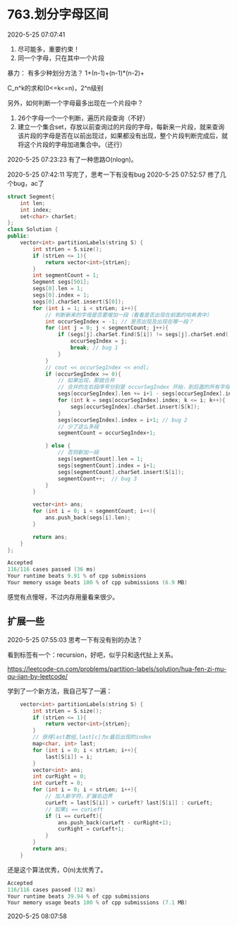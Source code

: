 # 763.划分字母区间

2020-5-25 07:07:41
1. 尽可能多，重要约束！
2. 同一个字母，只在其中一个片段

暴力：
有多少种划分方法？
1+(n-1)+(n-1)*(n-2)+

C_n^k的求和(0<=k<=n)，2^n级别

另外，如何判断一个字母最多出现在一个片段中？
1. 26个字母一个一个判断，遍历片段查询（不好）
2. 建立一个集合set，存放以前查询过的片段的字母，每新来一片段，就来查询该片段的字母是否在以前出现过，如果都没有出现，整个片段判断完成后，就将这个片段的字母加进集合中。（还行）

2020-5-25 07:23:23
有了一种思路O(nlogn)。

2020-5-25 07:42:11
写完了，思考一下有没有bug
2020-5-25 07:52:57
修了几个bug，ac了

```cpp
struct Segment{
    int len;
    int index;
    set<char> charSet;
};
class Solution {
public:
    vector<int> partitionLabels(string S) {
        int strLen = S.size();
        if (strLen <= 1){
            return vector<int>{strLen};
        }
        int segmentCount = 1;
        Segment segs[501];
        segs[0].len = 1;
        segs[0].index = 1;
        segs[0].charSet.insert(S[0]);
        for (int i = 1; i < strLen; i++){
            // 判断新来的字母是否要增加一段（看看是否出现在前面的哈希表中）
            int occurSegIndex = -1; // 是否出现及出现在哪一段？
            for (int j = 0; j < segmentCount; j++){
                if (segs[j].charSet.find(S[i]) != segs[j].charSet.end()){
                    occurSegIndex = j;
                    break; // bug 1
                }
            }
            // cout << occurSegIndex << endl;
            if (occurSegIndex >= 0){
                // 如果出现，那就合并
                // 合并的左右段序号分别是 occurSegIndex 开始，到后面的所有字母
                segs[occurSegIndex].len += i+1 - segs[occurSegIndex].index;
                for (int k = segs[occurSegIndex].index; k <= i; k++){
                    segs[occurSegIndex].charSet.insert(S[k]);
                }
                segs[occurSegIndex].index = i+1; // bug 2
                // 少了这么多段
                segmentCount = occurSegIndex+1;

            } else {
                // 否则新加一段
                segs[segmentCount].len = 1;
                segs[segmentCount].index = i+1;
                segs[segmentCount].charSet.insert(S[i]);
                segmentCount++;  // bug 3
            }
        }

        vector<int> ans;
        for (int i = 0; i < segmentCount; i++){
            ans.push_back(segs[i].len);
        }

        return ans;
    }
};
```

```cpp
Accepted
116/116 cases passed (36 ms)
Your runtime beats 9.91 % of cpp submissions
Your memory usage beats 100 % of cpp submissions (6.9 MB)
```

感觉有点慢呀，不过内存用量看来很少。

## 扩展一些

2020-5-25 07:55:03
思考一下有没有别的办法？

看到标签有一个：recursion，好吧，似乎只和迭代扯上关系。

https://leetcode-cn.com/problems/partition-labels/solution/hua-fen-zi-mu-qu-jian-by-leetcode/

学到了一个新方法，我自己写了一遍：
```cpp
    vector<int> partitionLabels(string S) {
        int strLen = S.size();
        if (strLen <= 1){
            return vector<int>{strLen};
        }
        // 获得last数组,last[c]为c最后出现的index
        map<char, int> last;
        for (int i = 0; i < strLen; i++){
            last[S[i]] = i;
        }
        vector<int> ans;
        int curRight = 0;
        int curLeft = 0;
        for (int i = 0; i < strLen; i++){
            // 加入新字符，扩展右边界
            curLeft = last[S[i]] > curLeft? last[S[i]] : curLeft;
            // 如果i == curLeft
            if (i == curLeft){
                ans.push_back(curLeft - curRight+1);
                curRight = curLeft+1;
            }
        }
        return ans;
    }
```
还是这个算法优秀，O(n)太优秀了。
```cpp
Accepted
116/116 cases passed (12 ms)
Your runtime beats 39.94 % of cpp submissions
Your memory usage beats 100 % of cpp submissions (7.1 MB)
```
2020-5-25 08:07:58